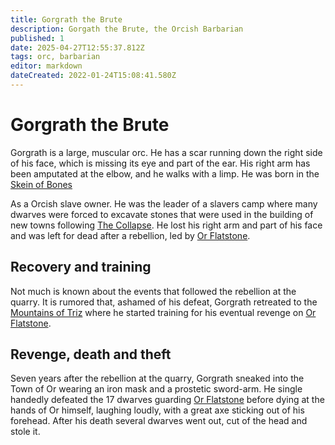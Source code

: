 ```yaml
---
title: Gorgrath the Brute
description: Gorgath the Brute, the Orcish Barbarian
published: 1
date: 2025-04-27T12:55:37.812Z
tags: orc, barbarian
editor: markdown
dateCreated: 2022-01-24T15:08:41.580Z
---
```


# Gorgrath the Brute
Gorgrath is a large, muscular orc. He has a scar running down the right side of his face, which is missing its eye and part of the ear. His right arm has been amputated at the elbow, and he walks with a limp. He was born in the [Skein of Bones](/geography/region/skein-of-bones.md)

As a Orcish slave owner. He was the leader of a slavers camp where many dwarves were forced to excavate stones that were used in the building of new towns following [The Collapse](/structure/chronological/event/the-collapse.md). He lost his right arm and part of his face and was left for dead after a rebellion, led by [Or Flatstone](/geography/settlement/city/city-of-or/local/or-flatstone.md).

## Recovery and training
Not much is known about the events that followed the rebellion at the quarry. It is rumored that, ashamed of his defeat, Gorgrath retreated to the [Mountains of Triz](/geography/landmark/mountains-of-triz.md) where he started training for his eventual revenge on [Or Flatstone](/geography/settlement/city/city-of-or/local/or-flatstone.md).

## Revenge, death and theft
Seven years after the rebellion at the quarry, Gorgrath sneaked into the Town of Or wearing an iron mask and a prostetic sword-arm. He single handedly defeated the 17 dwarves guarding [Or Flatstone](/geography/settlement/city/city-of-or/local/or-flatstone.md) before dying at the hands of Or himself, laughing loudly, with a great axe sticking out of his forehead. After his death several dwarves went out, cut of the head and stole it.
